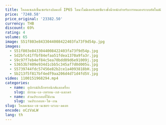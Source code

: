 ```yaml
---
title: โหลดเซลล์เซ็นเซอร์แรงบิดคงที่ IP65 ไดนาโมมิเตอร์แชสซีแรงชั่งน้ําหนักสําหรับการทดลองระบบอัตโนมัติของเครื่องจักร
price: '7248.58'
price_original: '23382.50'
currency: THB
discount: 69%
rating: 4
volume: 65
image: S51f803e8433044008422403fa73f9d54p.jpg
images:
  - S51f803e8433044008422403fa73f9d54p.jpg
  - Sd2bfc41ffbf84efaa51fdea1370a9fa3r.jpg
  - S9c97f7eb4ef84c5ea70bdd09d6e91009j.jpg
  - S3653b7409e934d1cbb5c345af7d0d005u.jpg
  - S5739744fdc57456e82b2ce1a4093818bH.jpg
  - Sb213f5f817bf4edf9aa206d4d71d4fd5V.jpg
video: 1100151968294.mp4
categories:
  - name: อุปกรณ์อิเล็กทรอนิกส์และเครื่อง
    slug: ปกรณ-เล-กทรอน-กส-และเคร
  - name: ส่วนประกอบที่ใช้งาน
    slug: วนประกอบท-ใช-งาน
slug: โหลดเซลล-เซ-นเซอร-แรงบ-ดคงท
encode: oCzVaLW
lang: th
---
```

  